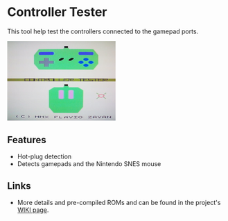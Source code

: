 # Controller Tester
This tool help test the controllers connected to the gamepad ports.

<img src="assets/controller-tester.png" alt="3.3V Voltage Regulator" width="250" >
 
## Features

* Hot-plug detection
* Detects gamepads and the Nintendo SNES mouse

## Links

* More details and pre-compiled ROMs and  can be found in the project's [WIKI page](https://uzebox.org/wiki/Controller_Tester).
